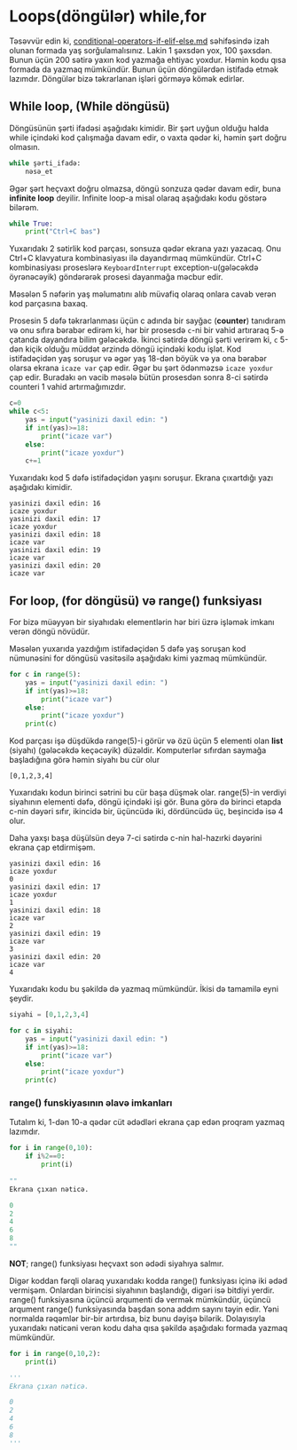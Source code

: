 # Loops(döngülər) while,for

Təsəvvür edin ki, [conditional-operators-if-elif-else.md](conditional-operators-if-elif-else.md "mention") səhifəsində izah olunan formada yaş sorğulamalısınız. Lakin 1 şəxsdən yox, 100 şəxsdən. Bunun üçün 200 sətirə yaxın kod yazmağa ehtiyac yoxdur. Həmin kodu qısa formada da yazmaq mümkündür. Bunun üçün döngülərdən istifadə etmək lazımdır. Döngülər bizə təkrarlanan işləri görməyə kömək edirlər.

## While loop, (While döngüsü)

&#x20;Döngüsünün şərti ifadəsi aşağıdakı kimidir. Bir şərt uyğun olduğu halda while içindəki kod çalışmağa davam edir, o vaxta qədər ki, həmin şərt doğru olmasın.

```python
while şərti_ifadə:
    nəsə_et
```

Əgər şərt heçvaxt doğru olmazsa, döngü sonzuza qədər davam edir, buna **infinite loop** deyilir. Infinite loop-a misal olaraq aşağıdakı kodu göstərə bilərəm.

```python
while True:
    print("Ctrl+C bas")
```

Yuxarıdakı 2 sətirlik kod parçası, sonsuza qədər ekrana yazı yazacaq. Onu Ctrl+C klavyatura kombinasiyası ilə dayandırmaq mümkündür. Ctrl+C kombinasiyası proseslərə `KeyboardInterrupt` exception-u(gələcəkdə öyrənəcəyik) göndərərək prosesi dayanmağa məcbur edir.

Məsələn 5 nəfərin yaş məlumatını alıb müvafiq olaraq onlara cavab verən kod parçasına baxaq.

Prosesin 5 dəfə təkrarlanması üçün c adında bir sayğac (**counter**) tanıdıram və onu sıfıra bərabər edirəm ki, hər bir prosesdə `c`-ni bir vahid artıraraq 5-ə çatanda dayandıra bilim gələcəkdə. İkinci sətirdə döngü şərti verirəm ki, `c` 5-dən kiçik olduğu müddət ərzində döngü içindəki kodu işlət. Kod istifadəçidən yaş soruşur və əgər yaş 18-dən böyük və ya ona bərabər olarsa ekrana `icaze var` çap edir. Əgər bu şərt ödənməzsə `icaze yoxdur` çap edir. Buradakı ən vacib məsələ bütün prosesdən sonra 8-ci sətirdə counteri 1 vahid artırmağımızdır.

```python
c=0
while c<5:
    yas = input("yasinizi daxil edin: ")
    if int(yas)>=18:
        print("icaze var")
    else:
        print("icaze yoxdur")
    c+=1
```

Yuxarıdakı kod 5 dəfə istifadəçidən yaşını soruşur. Ekrana çıxartdığı yazı aşağıdakı kimidir.

```
yasinizi daxil edin: 16
icaze yoxdur
yasinizi daxil edin: 17
icaze yoxdur
yasinizi daxil edin: 18
icaze var
yasinizi daxil edin: 19
icaze var
yasinizi daxil edin: 20
icaze var
```

## For loop, (for döngüsü) və range() funksiyası

For bizə müəyyən bir siyahıdakı elementlərin hər biri üzrə işləmək imkanı verən döngü növüdür.

Məsələn yuxarıda yazdığım istifadəçidən 5 dəfə yaş soruşan kod nümunəsini for döngüsü vasitəsilə aşağıdakı kimi yazmaq mümkündür.

```python
for c in range(5):
    yas = input("yasinizi daxil edin: ")
    if int(yas)>=18:
        print("icaze var")
    else:
        print("icaze yoxdur")
    print(c)
```

Kod parçası işə düşdükdə range(5)-i görür və özü üçün 5 elementi olan **list** (siyahı) (gələcəkdə keçəcəyik) düzəldir. Komputerlər sıfırdan saymağa başladığına görə həmin siyahı bu cür olur

```
[0,1,2,3,4]
```

Yuxarıdakı kodun birinci sətrini bu cür başa düşmək olar. range(5)-in verdiyi siyahının elementi dəfə, döngü içindəki işi gör. Buna görə də birinci etapda c-nin dəyəri sıfır, ikincidə bir, üçüncüdə iki, dördüncüdə üç, beşincidə isə 4 olur.

Daha yaxşı başa düşülsün deyə 7-ci sətirdə c-nin hal-hazırki dəyərini ekrana çap etdirmişəm.

```
yasinizi daxil edin: 16
icaze yoxdur
0
yasinizi daxil edin: 17
icaze yoxdur
1
yasinizi daxil edin: 18
icaze var
2
yasinizi daxil edin: 19
icaze var
3
yasinizi daxil edin: 20
icaze var
4
```

Yuxarıdakı kodu bu şəkildə də yazmaq mümkündür. İkisi də tamamilə eyni şeydir.

```python
siyahi = [0,1,2,3,4]

for c in siyahi:
    yas = input("yasinizi daxil edin: ")
    if int(yas)>=18:
        print("icaze var")
    else:
        print("icaze yoxdur")
    print(c)
```

### range() funskiyasının əlavə imkanları

Tutalım ki, 1-dən 10-a qədər cüt ədədləri ekrana çap edən proqram yazmaq lazımdır.

```python
for i in range(0,10):
    if i%2==0:
        print(i)
        
""
Ekrana çıxan nəticə.

0
2
4
6
8
""
```

**NOT**; range() funksiyası heçvaxt son ədədi siyahıya salmır.

Digər koddan fərqli olaraq yuxarıdakı kodda range() funksiyası içinə iki ədəd vermişəm. Onlardan birincisi siyahının başlandığı, digəri isə bitdiyi yerdir. range() funksiyasına üçüncü arqumenti də vermək mümkündür, üçüncü arqument range() funksiyasında başdan sona addım sayını təyin edir. Yəni normalda rəqəmlər bir-bir artırdısa, biz bunu dəyişə bilərik. Dolayısıyla yuxarıdakı nəticəni verən kodu daha qısa şəkildə aşağıdakı formada yazmaq mümkündür.

```python
for i in range(0,10,2):
    print(i)

''' 
Ekrana çıxan nəticə.

0
2
4
6
8
'''
```



